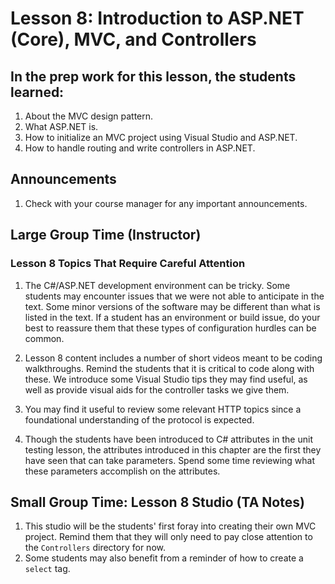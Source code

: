 # Lesson 8: Introduction to ASP.NET (Core), MVC, and Controllers

## In the prep work for this lesson, the students learned:

1. About the MVC design pattern.
1. What ASP.NET is.
1. How to initialize an MVC project using Visual Studio and ASP.NET.
1. How to handle routing and write controllers in ASP.NET.

## Announcements

1. Check with your course manager for any important announcements.

## Large Group Time (Instructor)

### Lesson 8 Topics That Require Careful Attention

1. The C#/ASP.NET development environment can be tricky. Some students may encounter issues that we were not able to anticipate in the text. Some minor versions of the software may be different than what is listed in the text. If a student has an environment or build issue, do your best to reassure them that these types of configuration hurdles can be common.

1. Lesson 8 content includes a number of short videos meant to be coding walkthroughs. Remind the students that it is critical to code along with these. We introduce some Visual Studio tips they may find useful, as well as provide visual aids for the controller tasks we give them.

1. You may find it useful to review some relevant HTTP topics since a foundational understanding of the protocol is expected.

1. Though the students have been introduced to C# attributes in the unit testing lesson, the attributes introduced in this chapter are the first they have seen that can take parameters. Spend some time reviewing what these parameters accomplish on the attributes.

## Small Group Time: Lesson 8 Studio (TA Notes)

1. This studio will be the students' first foray into creating their own MVC project. Remind them that they will only need to pay close attention to the ``Controllers`` directory for now.
1. Some students may also benefit from a reminder of how to create a ``select`` tag.
